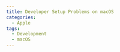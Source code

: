 ```yaml
---
title: Developer Setup Problems on macOS
categories:
  - Apple
tags:
  - Development
  - macOS
---
```

